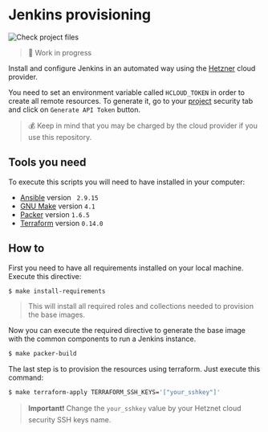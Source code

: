 # Jenkins provisioning

![Check project files](https://github.com/fooock/jenkins-auto/workflows/Check%20project%20files/badge.svg)

>:construction: Work in progress

Install and configure Jenkins in an automated way using the [Hetzner](https://console.hetzner.cloud/projects) cloud provider.

You need to set an environment variable called `HCLOUD_TOKEN` in order to create all remote resources. To generate it, go to your [project](https://console.hetzner.cloud/projects) security tab and click on `Generate API Token` button.

>:moneybag: Keep in mind that you may be charged by the cloud provider if you use this repository. 

## Tools you need

To execute this scripts you will need to have installed in your computer:

* [Ansible](https://www.ansible.com/) version ` 2.9.15`
* [GNU Make](https://www.gnu.org/software/make/) version `4.1`
* [Packer](https://www.packer.io/) version `1.6.5`
* [Terraform](https://registry.terraform.io/) version `0.14.0`

## How to

First you need to have all requirements installed on your local machine. Execute this directive:

```bash
$ make install-requirements
```

>This will install all required roles and collections needed to provision the base images.

Now you can execute the required directive to generate the base image with the common components to run
a Jenkins instance.

```bash
$ make packer-build
```

The last step is to provision the resources using terraform. Just execute this command:

```bash
$ make terraform-apply TERRAFORM_SSH_KEYS='["your_sshkey"]'
```

>**Important**:exclamation:
>Change the `your_sshkey` value by your Hetznet cloud security SSH keys name.
